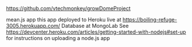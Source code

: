 https://github.com/vtechmonkey/growDomeProject

mean.js app
this app deployed to Heroku 
live at
https://boiling-refuge-3005.herokuapp.com/
Database at MongoLab
See https://devcenter.heroku.com/articles/getting-started-with-nodejs#set-up
for instructions on uploading a node.js app



